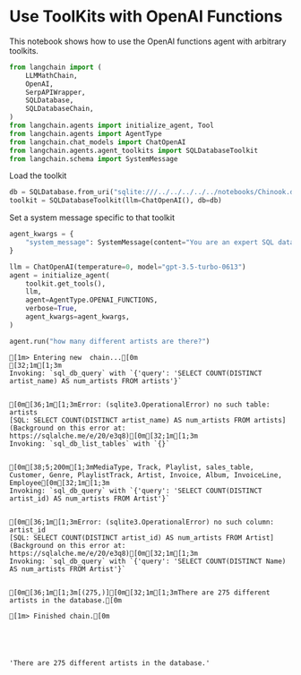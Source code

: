 # Use ToolKits with OpenAI Functions

This notebook shows how to use the OpenAI functions agent with arbitrary toolkits.


```python
from langchain import (
    LLMMathChain,
    OpenAI,
    SerpAPIWrapper,
    SQLDatabase,
    SQLDatabaseChain,
)
from langchain.agents import initialize_agent, Tool
from langchain.agents import AgentType
from langchain.chat_models import ChatOpenAI
from langchain.agents.agent_toolkits import SQLDatabaseToolkit
from langchain.schema import SystemMessage
```

Load the toolkit


```python
db = SQLDatabase.from_uri("sqlite:///../../../../../notebooks/Chinook.db")
toolkit = SQLDatabaseToolkit(llm=ChatOpenAI(), db=db)
```

Set a system message specific to that toolkit


```python
agent_kwargs = {
    "system_message": SystemMessage(content="You are an expert SQL data analyst.")
}
```


```python
llm = ChatOpenAI(temperature=0, model="gpt-3.5-turbo-0613")
agent = initialize_agent(
    toolkit.get_tools(), 
    llm, 
    agent=AgentType.OPENAI_FUNCTIONS, 
    verbose=True, 
    agent_kwargs=agent_kwargs,
)
```


```python
agent.run("how many different artists are there?")
```

    
    
    [1m> Entering new  chain...[0m
    [32;1m[1;3m
    Invoking: `sql_db_query` with `{'query': 'SELECT COUNT(DISTINCT artist_name) AS num_artists FROM artists'}`
    
    
    [0m[36;1m[1;3mError: (sqlite3.OperationalError) no such table: artists
    [SQL: SELECT COUNT(DISTINCT artist_name) AS num_artists FROM artists]
    (Background on this error at: https://sqlalche.me/e/20/e3q8)[0m[32;1m[1;3m
    Invoking: `sql_db_list_tables` with `{}`
    
    
    [0m[38;5;200m[1;3mMediaType, Track, Playlist, sales_table, Customer, Genre, PlaylistTrack, Artist, Invoice, Album, InvoiceLine, Employee[0m[32;1m[1;3m
    Invoking: `sql_db_query` with `{'query': 'SELECT COUNT(DISTINCT artist_id) AS num_artists FROM Artist'}`
    
    
    [0m[36;1m[1;3mError: (sqlite3.OperationalError) no such column: artist_id
    [SQL: SELECT COUNT(DISTINCT artist_id) AS num_artists FROM Artist]
    (Background on this error at: https://sqlalche.me/e/20/e3q8)[0m[32;1m[1;3m
    Invoking: `sql_db_query` with `{'query': 'SELECT COUNT(DISTINCT Name) AS num_artists FROM Artist'}`
    
    
    [0m[36;1m[1;3m[(275,)][0m[32;1m[1;3mThere are 275 different artists in the database.[0m
    
    [1m> Finished chain.[0m
    




    'There are 275 different artists in the database.'




```python

```
